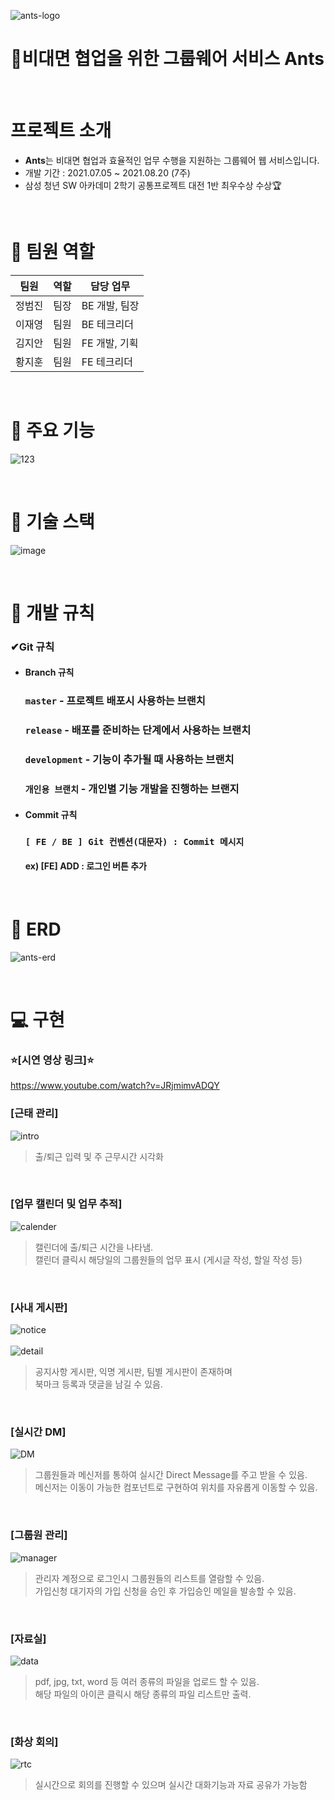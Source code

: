 ![ants-logo](https://user-images.githubusercontent.com/78480984/136933317-a0a5f24d-4c7e-4f27-8098-a5c0d6e125aa.png)

# 🐜비대면 협업을 위한 그룹웨어 서비스 Ants

<br>

# 프로젝트 소개
 - **Ants**는 비대면 협업과 효율적인 업무 수행을 지원하는 그룹웨어 웹 서비스입니다.
 - 개발 기간 : 2021.07.05 ~ 2021.08.20 (7주)
 - 삼성 청년 SW 아카데미 2학기 공통프로젝트 대전 1반 최우수상 수상🏆

<br>

# 👩 팀원 역할
| 팀원 | 역할 | 담당 업무
| ------ | ------ | ------ |
| 정범진 | 팀장 | BE 개발, 팀장 |
| 이재영 | 팀원 | BE 테크리더 |
| 김지안 | 팀원 | FE 개발, 기획 |
| 황지훈 | 팀원 | FE 테크리더 |

<br>

# 📌 주요 기능
 ![123](https://user-images.githubusercontent.com/78480984/132939669-b7635187-d97f-4141-8eee-958ba8fe3b23.JPG)
 
<br>

# 📌 기술 스택
![image](https://user-images.githubusercontent.com/41180841/127511135-f48e68e5-9ccf-4d23-9cd0-d2f317c9f88b.png)

<br>

# 📝 개발 규칙

   ### ✔Git 규칙
   
   - #### Branch 규칙
      ###  `master` - 프로젝트 배포시 사용하는 브랜치
      ###  `release` - 배포를 준비하는 단계에서 사용하는 브랜치
      ###  `development` - 기능이 추가될 때 사용하는 브랜치
      ###  `개인용 브랜치` - 개인별 기능 개발을 진행하는 브랜지
   
   - #### Commit 규칙
      ### ``` [ FE / BE ] Git 컨벤션(대문자) : Commit 메시지 ```
      #### ex) [FE] ADD : 로그인 버튼 추가

<br>

# 💾 ERD
![ants-erd](https://user-images.githubusercontent.com/78480984/136936065-420d0cd2-4442-4a1b-a133-08e0b46a1c97.png)

<br>

# 💻 구현
### ⭐[시연 영상 링크]⭐
https://www.youtube.com/watch?v=JRjmimvADQY

### [근태 관리]
![intro](https://user-images.githubusercontent.com/78480984/136949070-3e513f3a-ff0f-4520-b9c5-794e6a739338.png)

> 출/퇴근 입력 및 주 근무시간 시각화

<br>

### [업무 캘린더 및 업무 추적]
![calender](https://user-images.githubusercontent.com/78480984/136949247-4b0a9b85-d8bd-490c-86bd-7ee6a00e0238.png)

> 캘린더에 출/퇴근 시간을 나타냄.<br>
> 캘린더 클릭시 해당일의 그룹원들의 업무 표시 (게시글 작성, 할일 작성 등)
 
<br>

### [사내 게시판]
![notice](https://user-images.githubusercontent.com/78480984/136949515-4c9e5a1f-b76d-4438-8e5f-f43de8b0914c.png) <br><br>
![detail](https://user-images.githubusercontent.com/78480984/136949810-0e788353-602a-4132-a997-63ed9b9f4a42.png)

> 공지사항 게시판, 익명 게시판, 팀별 게시판이 존재하며 <br>
> 북마크 등록과 댓글을 남길 수 있음.

<br>

### [실시간 DM]
![DM](https://user-images.githubusercontent.com/78480984/136949833-76360101-df4d-48d2-894f-d54fc24d0a16.png)

> 그룹원들과 메신저를 통하여 실시간 Direct Message를 주고 받을 수 있음. <br>
> 메신저는 이동이 가능한 컴포넌트로 구현하여 위치를 자유롭게 이동할 수 있음.

<br>

### [그룹원 관리]
![manager](https://user-images.githubusercontent.com/78480984/136949960-186f4f41-260b-4a21-a268-b8bc932d22df.png)

> 관리자 계정으로 로그인시 그룹원들의 리스트를 열람할 수 있음. <br>
> 가입신청 대기자의 가입 신청을 승인 후 가입승인 메일을 발송할 수 있음.

<br>

### [자료실]
![data](https://user-images.githubusercontent.com/78480984/136950077-e0af1cb2-0563-45a6-b450-9c3322b4e100.png)

> pdf, jpg, txt, word 등 여러 종류의 파일을 업로드 할 수 있음. <br>
> 해당 파일의 아이콘 클릭시 해당 종류의 파일 리스트만 출력.

<br>

### [화상 회의]
![rtc](https://user-images.githubusercontent.com/78480984/136950192-8d8d952c-cccd-4842-b347-375d1dddb649.png)

> 실시간으로 회의를 진행할 수 있으며 실시간 대화기능과 자료 공유가 가능함

<br>
